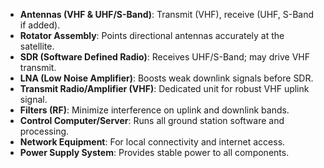 - **Antennas (VHF & UHF/S-Band)**: Transmit (VHF), receive (UHF, S-Band if added).
- **Rotator Assembly**: Points directional antennas accurately at the satellite.
- **SDR (Software Defined Radio)**: Receives UHF/S-Band; may drive VHF transmit.
- **LNA (Low Noise Amplifier)**: Boosts weak downlink signals before SDR.
- **Transmit Radio/Amplifier (VHF)**: Dedicated unit for robust VHF uplink signal.
- **Filters (RF)**: Minimize interference on uplink and downlink bands.
- **Control Computer/Server**: Runs all ground station software and processing.
- **Network Equipment**: For local connectivity and internet access.
- **Power Supply System**: Provides stable power to all components.